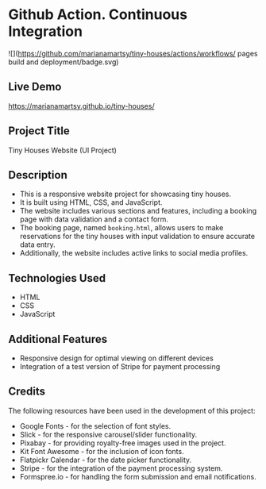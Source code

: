 # Github Action. Continuous Integration

![](https://github.com/marianamartsy/tiny-houses/actions/workflows/
pages build and deployment/badge.svg)

## Live Demo

https://marianamartsy.github.io/tiny-houses/

## Project Title

Tiny Houses Website (UI Project) 

## Description

- This is a responsive website project for showcasing tiny houses. 
- It is built using HTML, CSS, and JavaScript. 
- The website includes various sections and features, including a booking page with data validation and a contact form. 
- The booking page, named `booking.html`, allows users to make reservations for the tiny houses with input validation to ensure accurate data entry. 
- Additionally, the website includes active links to social media profiles.

## Technologies Used

- HTML
- CSS
- JavaScript

## Additional Features

- Responsive design for optimal viewing on different devices
- Integration of a test version of Stripe for payment processing

## Credits

The following resources have been used in the development of this project:

- Google Fonts - for the selection of font styles.
- Slick - for the responsive carousel/slider functionality.
- Pixabay - for providing royalty-free images used in the project.
- Kit Font Awesome - for the inclusion of icon fonts.
- Flatpickr Calendar - for the date picker functionality.
- Stripe - for the integration of the payment processing system.
- Formspree.io - for handling the form submission and email notifications.







